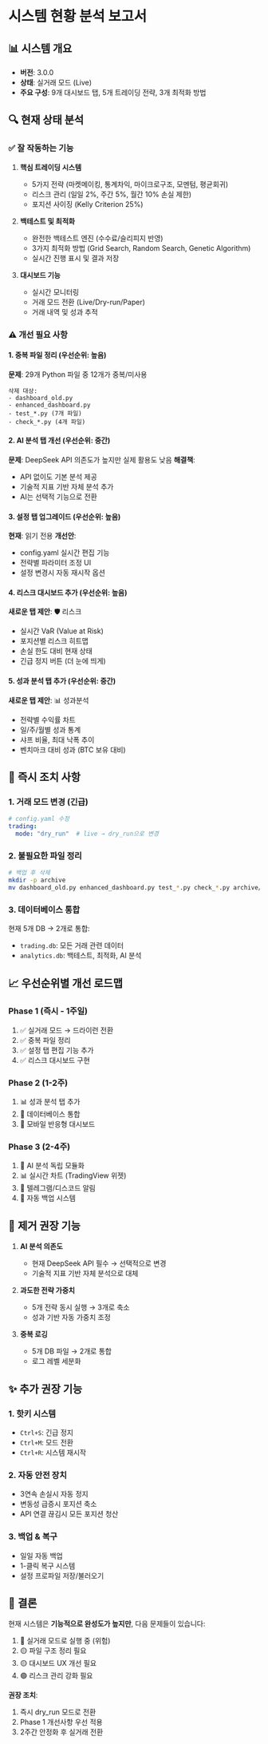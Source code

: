 # 시스템 현황 분석 보고서

## 📊 시스템 개요
- **버전**: 3.0.0
- **상태**: 실거래 모드 (Live)
- **주요 구성**: 9개 대시보드 탭, 5개 트레이딩 전략, 3개 최적화 방법

## 🔍 현재 상태 분석

### ✅ 잘 작동하는 기능
1. **핵심 트레이딩 시스템**
   - 5가지 전략 (마켓메이킹, 통계차익, 마이크로구조, 모멘텀, 평균회귀)
   - 리스크 관리 (일일 2%, 주간 5%, 월간 10% 손실 제한)
   - 포지션 사이징 (Kelly Criterion 25%)

2. **백테스트 및 최적화**
   - 완전한 백테스트 엔진 (수수료/슬리피지 반영)
   - 3가지 최적화 방법 (Grid Search, Random Search, Genetic Algorithm)
   - 실시간 진행 표시 및 결과 저장

3. **대시보드 기능**
   - 실시간 모니터링
   - 거래 모드 전환 (Live/Dry-run/Paper)
   - 거래 내역 및 성과 추적

### ⚠️ 개선 필요 사항

#### 1. 중복 파일 정리 (우선순위: 높음)
**문제**: 29개 Python 파일 중 12개가 중복/미사용
```
삭제 대상:
- dashboard_old.py
- enhanced_dashboard.py
- test_*.py (7개 파일)
- check_*.py (4개 파일)
```

#### 2. AI 분석 탭 개선 (우선순위: 중간)
**문제**: DeepSeek API 의존도가 높지만 실제 활용도 낮음
**해결책**: 
- API 없이도 기본 분석 제공
- 기술적 지표 기반 자체 분석 추가
- AI는 선택적 기능으로 전환

#### 3. 설정 탭 업그레이드 (우선순위: 높음)
**현재**: 읽기 전용
**개선안**:
- config.yaml 실시간 편집 기능
- 전략별 파라미터 조정 UI
- 설정 변경시 자동 재시작 옵션

#### 4. 리스크 대시보드 추가 (우선순위: 높음)
**새로운 탭 제안**: 🛡️ 리스크
- 실시간 VaR (Value at Risk)
- 포지션별 리스크 히트맵
- 손실 한도 대비 현재 상태
- 긴급 정지 버튼 (더 눈에 띄게)

#### 5. 성과 분석 탭 추가 (우선순위: 중간)
**새로운 탭 제안**: 📊 성과분석
- 전략별 수익률 차트
- 일/주/월별 성과 통계
- 샤프 비율, 최대 낙폭 추이
- 벤치마크 대비 성과 (BTC 보유 대비)

## 🎯 즉시 조치 사항

### 1. 거래 모드 변경 (긴급)
```yaml
# config.yaml 수정
trading:
  mode: "dry_run"  # live → dry_run으로 변경
```

### 2. 불필요한 파일 정리
```bash
# 백업 후 삭제
mkdir -p archive
mv dashboard_old.py enhanced_dashboard.py test_*.py check_*.py archive/
```

### 3. 데이터베이스 통합
현재 5개 DB → 2개로 통합:
- `trading.db`: 모든 거래 관련 데이터
- `analytics.db`: 백테스트, 최적화, AI 분석

## 📈 우선순위별 개선 로드맵

### Phase 1 (즉시 - 1주일)
1. ✅ 실거래 모드 → 드라이런 전환
2. ✅ 중복 파일 정리
3. ✅ 설정 탭 편집 기능 추가
4. ✅ 리스크 대시보드 구현

### Phase 2 (1-2주)
1. 📊 성과 분석 탭 추가
2. 🔄 데이터베이스 통합
3. 📱 모바일 반응형 대시보드

### Phase 3 (2-4주)
1. 🤖 AI 분석 독립 모듈화
2. 📊 실시간 차트 (TradingView 위젯)
3. 🔔 텔레그램/디스코드 알림
4. 💾 자동 백업 시스템

## 🚫 제거 권장 기능

1. **AI 분석 의존도**
   - 현재 DeepSeek API 필수 → 선택적으로 변경
   - 기술적 지표 기반 자체 분석으로 대체

2. **과도한 전략 가중치**
   - 5개 전략 동시 실행 → 3개로 축소
   - 성과 기반 자동 가중치 조정

3. **중복 로깅**
   - 5개 DB 파일 → 2개로 통합
   - 로그 레벨 세분화

## ✨ 추가 권장 기능

### 1. 핫키 시스템
- `Ctrl+S`: 긴급 정지
- `Ctrl+M`: 모드 전환
- `Ctrl+R`: 시스템 재시작

### 2. 자동 안전 장치
- 3연속 손실시 자동 정지
- 변동성 급증시 포지션 축소
- API 연결 끊김시 모든 포지션 청산

### 3. 백업 & 복구
- 일일 자동 백업
- 1-클릭 복구 시스템
- 설정 프로파일 저장/불러오기

## 📝 결론

현재 시스템은 **기능적으로 완성도가 높지만**, 다음 문제들이 있습니다:
1. 🔴 실거래 모드로 실행 중 (위험)
2. 🟡 파일 구조 정리 필요
3. 🟡 대시보드 UX 개선 필요
4. 🟢 리스크 관리 강화 필요

**권장 조치**: 
1. 즉시 dry_run 모드로 전환
2. Phase 1 개선사항 우선 적용
3. 2주간 안정화 후 실거래 전환